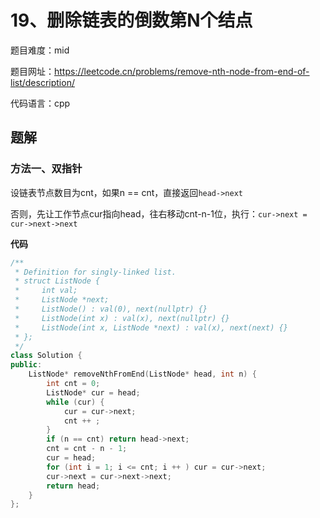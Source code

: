 # 19、删除链表的倒数第N个结点
题目难度：mid

题目网址：https://leetcode.cn/problems/remove-nth-node-from-end-of-list/description/

代码语言：cpp
## 题解
### 方法一、双指针
设链表节点数目为cnt，如果n == cnt，直接返回`head->next`

否则，先让工作节点cur指向head，往右移动cnt-n-1位，执行：`cur->next = cur->next->next`

**代码**

```cpp
/**
 * Definition for singly-linked list.
 * struct ListNode {
 *     int val;
 *     ListNode *next;
 *     ListNode() : val(0), next(nullptr) {}
 *     ListNode(int x) : val(x), next(nullptr) {}
 *     ListNode(int x, ListNode *next) : val(x), next(next) {}
 * };
 */
class Solution {
public:
    ListNode* removeNthFromEnd(ListNode* head, int n) {
        int cnt = 0;
        ListNode* cur = head;
        while (cur) {
            cur = cur->next;
            cnt ++ ;
        }
        if (n == cnt) return head->next;
        cnt = cnt - n - 1;
        cur = head;
        for (int i = 1; i <= cnt; i ++ ) cur = cur->next;
        cur->next = cur->next->next;
        return head;
    }
};
```
